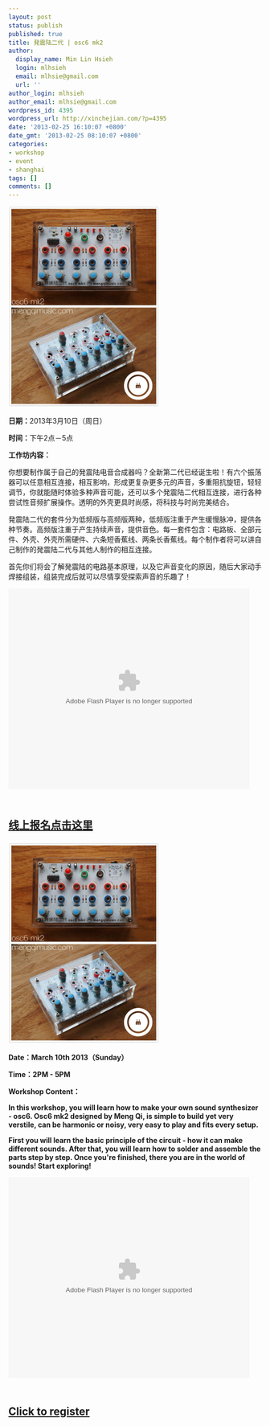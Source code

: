 ```yaml
---
layout: post
status: publish
published: true
title: 発震陆二代 | osc6 mk2
author:
  display_name: Min Lin Hsieh
  login: mlhsieh
  email: mlhsie@gmail.com
  url: ''
author_login: mlhsieh
author_email: mlhsie@gmail.com
wordpress_id: 4395
wordpress_url: http://xinchejian.com/?p=4395
date: '2013-02-25 16:10:07 +0800'
date_gmt: '2013-02-25 08:10:07 +0800'
categories:
- workshop
- event
- shanghai
tags: []
comments: []
---
```

<p><!--:zh-->
<p><a href="/uploads/2013/02/osc6-mk2.jpg"><img class="alignnone size-large wp-image-4388" alt="osc6 mk2" src="/uploads/2013/02/osc6-mk2-300x400.jpg" width="300" height="400" /></a></p></p>
<p><strong>日期：</strong>2013年3月10日（周日）</p></p>
<p><strong>时间：</strong>下午2点－5点 </p></p>
<p><strong>工作坊内容：</strong></p></p>
<p>你想要制作属于自己的発震陆电音合成器吗？全新第二代已经诞生啦！有六个振荡器可以任意相互连接，相互影响，形成更复杂更多元的声音，多重阻抗旋钮，轻轻调节，你就能随时体验多种声音可能，还可以多个発震陆二代相互连接，进行各种尝试性音频扩展操作。透明的外壳更具时尚感，将科技与时尚完美结合。</p></p>
<p>発震陆二代的套件分为低频版与高频版两种，低频版注重于产生缓慢脉冲，提供各种节奏。高频版注重于产生持续声音，提供音色。每一套件包含：电路板、全部元件、外壳、外壳所需硬件、六条短香蕉线、两条长香蕉线。每个制作者将可以讲自己制作的発震陆二代与其他人制作的相互连接。</p></p>
<p>首先你们将会了解発震陆的电路基本原理，以及它声音变化的原因，随后大家动手焊接组装，组装完成后就可以尽情享受探索声音的乐趣了！</p></p>
<p><object width="480" height="400" classid="clsid:d27cdb6e-ae6d-11cf-96b8-444553540000" codebase="http://download.macromedia.com/pub/shockwave/cabs/flash/swflash.cab#version=6,0,40,0" align="middle"><param name="src" value="http://player.youku.com/player.php/sid/XNTExNDc0Mzk2/v.swf" /><param name="allowfullscreen" value="true" /><param name="quality" value="high" /><param name="allowscriptaccess" value="always" /><embed width="480" height="400" type="application/x-shockwave-flash" src="http://player.youku.com/player.php/sid/XNTExNDc0Mzk2/v.swf" allowfullscreen="true" quality="high" allowscriptaccess="always" align="middle" /></object></p></p>
<h2>
<p><br/><a href="http://xinchejian.com/event2/?ee=167">线上报名点击这里</a>
<p></h2><!--:--><!--:en-->
<p><a href="/uploads/2013/02/osc6-mk2.jpg"><img class="alignnone size-large wp-image-4388" alt="osc6 mk2" src="/uploads/2013/02/osc6-mk2-300x400.jpg" width="300" height="400" /></a></p></p>
<p><strong>Date：March 10th 2013（Sunday）</p></p>
<p><strong>Time：</strong>2PM - 5PM</p></p>
<p><strong>Workshop Content：</strong></p></p>
<p>In this workshop, you will learn how to make your own sound synthesizer - osc6. Osc6 mk2 designed by Meng Qi, is simple to build yet very verstile, can be harmonic or noisy, very easy to play and fits every setup.</p></p>
<p>First you will learn the basic principle of the circuit - how it can make different sounds. After that, you will learn how to solder and assemble the parts step by step. Once you're finished, there you are in the world of sounds! Start exploring!</p></p>
<p><object width="480" height="400" classid="clsid:d27cdb6e-ae6d-11cf-96b8-444553540000" codebase="http://download.macromedia.com/pub/shockwave/cabs/flash/swflash.cab#version=6,0,40,0" align="middle"><param name="src" value="http://player.youku.com/player.php/sid/XNTExNDc0Mzk2/v.swf" /><param name="allowfullscreen" value="true" /><param name="quality" value="high" /><param name="allowscriptaccess" value="always" /><embed width="480" height="400" type="application/x-shockwave-flash" src="http://player.youku.com/player.php/sid/XNTExNDc0Mzk2/v.swf" allowfullscreen="true" quality="high" allowscriptaccess="always" align="middle" /></object></p></p>
<h2>
<p><br/><a href="http://xinchejian.com/event2/?ee=167">Click to register</a>
<p></h2><!--:--></p>
